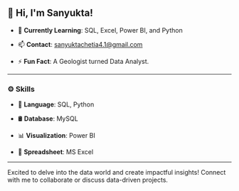 ## 👋 Hi, I'm Sanyukta!

- 🌱 **Currently Learning**: SQL, Excel, Power BI, and Python

- 📫 **Contact**: sanyuktachetia4.1@gmail.com

- ⚡ **Fun Fact**: A Geologist turned Data Analyst.

---

### ⚙️ Skills

- 💬 **Language**: SQL, Python

- 🛢️ **Database**: MySQL

- 📊 **Visualization**: Power BI

- 📑 **Spreadsheet**: MS Excel

---

Excited to delve into the data world and create impactful insights! Connect with me to collaborate or discuss data-driven projects.

<!---
Sanyuktac01/Sanyuktac01 is a ✨ special ✨ repository because its `README.md` (this file) appears on your GitHub profile.
You can click the Preview link to take a look at your changes.
--->
